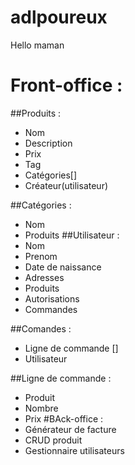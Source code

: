 # adlpoureux
Hello maman

# Front-office :
##Produits : 
- Nom
- Description
- Prix
- Tag
- Catégories[]
- Créateur(utilisateur)

##Catégories : 
- Nom
- Produits
##Utilisateur : 
- Nom
- Prenom
- Date de naissance
- Adresses
- Produits
- Autorisations
- Commandes

##Comandes : 
- Ligne de commande []
- Utilisateur

##Ligne de commande : 
- Produit
- Nombre
- Prix
#BAck-office :
- Générateur de facture
- CRUD produit
- Gestionnaire utilisateurs
